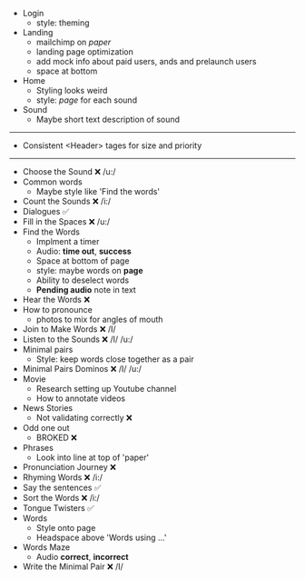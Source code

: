 - Login
  - style: theming
- Landing
  - mailchimp on _paper_
  - landing page optimization
  - add mock info about paid users, ands and prelaunch users
  - space at bottom
- Home
  - Styling looks weird
  - style: _page_ for each sound
- Sound
  - Maybe short text description of sound

<hr />

- Consistent \<Header> tages for size and priority

<hr />

- Choose the Sound ❌ /u:/
- Common words
  - Maybe style like 'Find the words'
- Count the Sounds ❌ /i:/
- Dialogues ✅
- Fill in the Spaces ❌ /u:/
- Find the Words
  - Implment a timer
  - Audio: **time out**, **success**
  - Space at bottom of page
  - style: maybe words on **page**
  - Ability to deselect words
  - **Pending audio** note in text
- Hear the Words ❌
- How to pronounce
  - photos to mix for angles of mouth
- Join to Make Words ❌ /I/
- Listen to the Sounds ❌ /I/ /u:/
- Minimal pairs
  - Style: keep words close together as a pair
- Minimal Pairs Dominos ❌ /I/ /u:/
- Movie
  - Research setting up Youtube channel
  - How to annotate videos
- News Stories
  - Not validating correctly ❌
- Odd one out
  - BROKED ❌
- Phrases
  - Look into line at top of 'paper'
- Pronunciation Journey ❌
- Rhyming Words ❌ /i:/
- Say the sentences ✅
- Sort the Words ❌ /i:/
- Tongue Twisters ✅
- Words
  - Style onto page
  - Headspace above 'Words using ...'
- Words Maze
  - Audio **correct**, **incorrect**
- Write the Minimal Pair ❌ /I/
